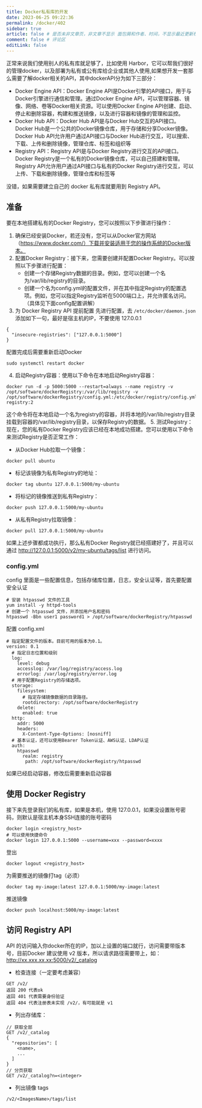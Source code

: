 ```yaml
---
title: Docker私有库的开发
date: 2023-06-25 09:22:36
permalink: /docker/402
sidebar: true
article: false # 是否未非文章页，非文章不显示 面包屑和作者、时间，不显示最近更新栏，不会参与到最近更新文章的数据计算中
comment: false # 评论区
editLink: false
---
```


正常来说我们使用别人的私有库就足够了，比如使用 Harbor，它可以帮我们很好的管理docker，以及部署为私有或公有库给企业或其他人使用,如果想开发一套那么需要了解docker相关的API，其中dockerAPI分为如下三部分：
* Docker Engine API：Docker Engine API是Docker引擎的API接口，用于与Docker引擎进行通信和管理。通过Docker Engine API，可以管理容器、镜像、网络、卷等Docker相关资源。可以使用Docker Engine API创建、启动、停止和删除容器，构建和推送镜像，以及进行容器和镜像的管理和监控。
* Docker Hub API：Docker Hub API是与Docker Hub交互的API接口。Docker Hub是一个公共的Docker镜像仓库，用于存储和分享Docker镜像。Docker Hub API允许用户通过API接口与Docker Hub进行交互，可以搜索、下载、上传和删除镜像，管理仓库、标签和组织等
* Registry API：Registry API是与Docker Registry进行交互的API接口。Docker Registry是一个私有的Docker镜像仓库，可以自己搭建和管理。Registry API允许用户通过API接口与私有的Docker Registry进行交互，可以上传、下载和删除镜像，管理仓库和标签等

没错，如果需要建立自己的 docker 私有库就要用到 Registry API。

## 准备
要在本地搭建私有的Docker Registry，您可以按照以下步骤进行操作：

1. 确保已经安装Docker，若还没有，您可以从Docker官方网站（https://www.docker.com/）下载并安装适用于您的操作系统的Docker版本。
2. 配置Docker Registry：接下来，您需要创建并配置Docker Registry。可以按照以下步骤进行配置：
   * 创建一个存储Registry数据的目录。例如，您可以创建一个名为/var/lib/registry的目录。
   * 创建一个名为config.yml的配置文件，并在其中指定Registry的配置选项。例如，您可以指定Registry监听在5000端口上，并允许匿名访问。（具体见下面config配置讲解）
3. 为 Docker Registry API 提前配置
先进行配置，去 `/etc/docker/daemon.json` 添加如下一句，最好是宿主机的IP，不要使用 127.0.0.1
```
{
  "insecure-registries": ["127.0.0.1:5000"]
}
```
配置完成后需要重新启动Docker
```
sudo systemctl restart docker
```
4. 启动Registry容器：使用以下命令在本地启动Registry容器：
```
docker run -d -p 5000:5000 --restart=always --name registry -v /opt/software/dockerRegistry:/var/lib/registry -v /opt/software/dockerRegistry/config.yml:/etc/docker/registry/config.yml registry:2
```
这个命令将在本地启动一个名为registry的容器，并将本地的/var/lib/registry目录挂载到容器的/var/lib/registry目录，以保存Registry的数据。
5. 测试Registry：现在，您的私有Docker Registry应该已经在本地成功搭建。您可以使用以下命令来测试Registry是否正常工作：
* 从Docker Hub拉取一个镜像：
```
docker pull ubuntu
```
* 标记该镜像为私有Registry的地址：
```
docker tag ubuntu 127.0.0.1:5000/my-ubuntu
```
* 将标记的镜像推送到私有Registry：
```
docker push 127.0.0.1:5000/my-ubuntu
```
* 从私有Registry拉取镜像：
```
docker pull 127.0.0.1:5000/my-ubuntu
```
如果上述步骤都成功执行，那么私有Docker Registry就已经搭建好了，并且可以通过 http://127.0.0.1:5000/v2/my-ubuntu/tags/list 进行访问。

### config.yml
config 里面是一些配置信息，包括存储库位置，日志，安全认证等，首先要配置安全认证
```
# 安装 htpasswd 文件的工具
yum install -y httpd-tools
# 创建一个 htpasswd 文件，并添加用户名和密码
htpasswd -Bbn user1 password1 > /opt/software/dockerRegistry/htpasswd
```
配置 config.xml
```
# 指定配置文件的版本。目前可用的版本为0.1。
version: 0.1
  # 指定日志位置和级别
  log:
    level: debug
    accesslog: /var/log/registry/access.log
    errorlog: /var/log/registry/error.log
  # 用于配置Registry的存储选项。
  storage:
    filesystem:
      # 指定存储镜像数据的目录路径。
      rootdirectory: /opt/software/dockerRegistry
    delete:
      enabled: true
  http:
    addr: 5000
    headers:
      X-Content-Type-Options: [nosniff]
  # 基本认证，还可以使用Bearer Token认证、AWS认证、LDAP认证
  auth:
    htpasswd
      realm: registry
       path: /opt/software/dockerRegistry/htpasswd
```
如果已经启动容器，修改后需要重新启动容器

## 使用 Docker Registry
接下来先登录我们的私有库，如果是本机，使用 127.0.0.1，如果没设置账号密码，则默认是宿主机本身SSH连接的账号密码
```
docker login <registry_host>
# 可以使用快捷命令
docker login 127.0.0.1:5000 --username=xxx --password=xxxx
```
登出
```
docker logout <registry_host>
```
为需要推送的镜像打tag（必须）
```
docker tag my-image:latest 127.0.0.1:5000/my-image:latest
```
推送镜像
```
docker push localhost:5000/my-image:latest
```

## 访问 Registry API
API 的访问输入你docker所在的IP，加以上设置的端口就行，访问需要带版本号，目前Docker 建议使用 v2 版本，所以请求路径需要带上，如： http://xx.xxx.xx.xx:5000/v2/_catalog

* 检查连接（一定要考虑兼容）
```
GET /v2/
返回 200 代表ok
返回 401 代表需要身份验证
返回 404 代表注册表未实现 /v2/，有可能就是 v1
```
* 列出存储库：
```
// 获取全部
GET /v2/_catalog
{
  "repositories": [
    <name>,
    ...
  ]
}
// 分页获取
GET /v2/_catalog?n=<integer>
```
* 列出镜像 tags
```
/v2/<ImagesName>/tags/list
```

